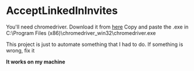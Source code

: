# AcceptLinkedInInvites

You'll need chromedriver. Download it from <a href=http://chromedriver.chromium.org/downloads>here</a>
Copy and paste the .exe in C:\Program Files (x86)\chromedriver_win32\chromedriver.exe

This project is just to automate something that I had to do.
If something is wrong, fix it

<b>It works on my machine</b>
